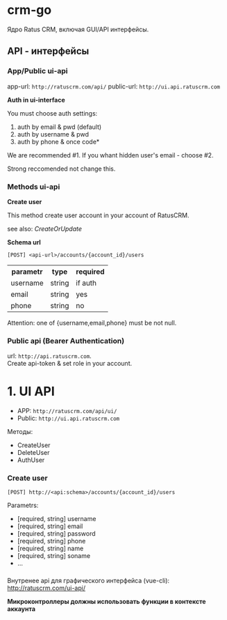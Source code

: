 # crm-go
Ядро Ratus CRM, включая GUI/API интерфейсы. 


## API - интерфейсы

### App/Public ui-api
app-url: `http://ratuscrm.com/api/`
public-url: `http://ui.api.ratuscrm.com`

**Auth in ui-interface**

You must choose auth settings: 
1. auth by email & pwd (default)
2. auth by username & pwd
3. auth by phone & once code*

We are recommended #1. If you whant hidden user's email - choose #2.

Strong reccomended not change this.

### Methods ui-api

**Create user**

This method create user account in your account of RatusCRM.

see also: *CreateOrUpdate*

**Schema url**

`[POST] <api-url>/accounts/{account_id}/users`

<table>
<tr>
<th>parametr</th>
<th>type</th>
<th>required</th>
</tr>
<tr>
<td>username</td>
<td>string</td>
<td>if auth</td>
</tr>
<tr>
<td>email</td>
<td>string</td>
<td>yes</td>
</tr>
<tr>
<td>phone</td>
<td>string</td>
<td>no</td>
</tr>
</table>


<span style="color:'#ef2345'">Attention</span>: one of {username,email,phone} must be not null.

### Public api (Bearer Authentication)
url: `http://api.ratuscrm.com`.<br>
Create api-token & set role in your account.

# 1. UI API

- APP: `http://ratuscrm.com/api/ui/`
- Public: `http://ui.api.ratuscrm.com`

Методы:
- CreateUser
- DeleteUser
- AuthUser

### Create user
`[POST] http://<api:schema>/accounts/{account_id}/users`

Parametrs:
- [required, string] username
- [required, string] email
- [required, string] password
- [required, string] phone
- [required, string] name
- [required, string] soname
- ...

### 

Внутренее api для графического интерфейса (vue-cli):
http://ratuscrm.com/ui-api/


**Микроконтроллеры должны использовать функции в контексте аккаунта**
